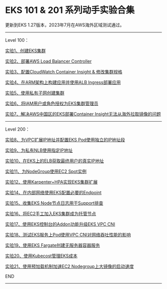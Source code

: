 # EKS 101 & 201 系列动手实验合集

更新到EKS 1.27版本，2023年7月在AWS海外区域测试通过。

---

Level 100：

[实验1、创建EKS集群](https://github.com/aobao32/eks-101-workshop/blob/main/01-create-cluster.md)

[实验2、部署AWS Load Balancer Controller](https://github.com/aobao32/eks-101-workshop/blob/main/02-deploy-alb-ingress.md)

[实验3、配置CloudWatch Container Insight & 修改集群规格](https://github.com/aobao32/eks-101-workshop/blob/main/03-monitor-update-node-group.md)

[实验4、在ARM架构上构建应用并使用ALB Ingress部署应用](https://github.com/aobao32/eks-101-workshop/blob/main/04-Deploy-demo-from-ECR.md)

[实验5、使用私有子网创建集群](https://github.com/aobao32/eks-101-workshop/blob/main/05-use-private-subnet-for-cluster.md)

[实验6、将IAM用户或角色授权为EKS集群管理员](https://github.com/aobao32/eks-101-workshop/blob/main/06-authorize-iam-role-and-user-for-eks.md)

[实验7、解决AWS中国区的EKS部署Container Insight无法从海外拉取镜像的问题](https://github.com/aobao32/eks-101-workshop/blob/main/07-deploy-container-Insight-from-mirror.md)

---

Level 200：

[实验8、为VPC扩展IP地址并配置EKS Pod使用独立的IP地址段](https://github.com/aobao32/eks-101-workshop/blob/main/08-use-seperated-subnet-for-pod.md)

[实验9、为私有NLB使用指定IP地址](https://github.com/aobao32/eks-101-workshop/blob/main/09-use-private-ip-for-nlb.md)

[实验10、在EKS上的ELB获取最终用户的真实IP地址](https://github.com/aobao32/eks-101-workshop/blob/main/10-get-client-real-ip-behind-ELB.md)

[实验11、为NodeGroup使用EC2 Spot实例](https://github.com/aobao32/eks-101-workshop/blob/main/11-Use-spot-for-nodegroup.md)

[实验12、使用Karpenter+HPA实现EKS集群扩展](https://github.com/aobao32/eks-101-workshop/blob/main/12-Karpenter-HPA-scaling.md)

[实验14、在内部网络使用EKS配置必要的Endpoint](https://github.com/aobao32/eks-101-workshop/blob/main/14-VPCEndpoint-for-EC2.md)

[实验15、收集EKS Node节点日志用于Support排查](https://github.com/aobao32/eks-101-workshop/blob/main/15-EKS-node-log-collection.md)

[实验16、将EC2手工加入EKS集群成为托管节点](https://github.com/aobao32/eks-101-workshop/blob/main/16-Add-EC2-node.md)

[实验17、使用EKS控制台的Addon功能升级EKS VPC CNI](https://github.com/aobao32/eks-101-workshop/blob/main/17-EKS-addon.md)

[实验18、测试EKS服务上Pod使用VPC CNI对网络吞吐性能的影响](https://github.com/aobao32/eks-101-workshop/blob/main/18-EKS-Network-performance.md)

[实验19、使用EKS Fargate创建无服务器容器服务](https://github.com/aobao32/eks-101-workshop/blob/main/19-EKS-Fargate.md)

[实验20、使用Kubecost管理EKS成本](https://github.com/aobao32/eks-101-workshop/blob/main/20-Kubecost.md)

[实验21、使用预加载机制加速EC2 Nodegroup上大镜像的启动速度](https://github.com/aobao32/eks-101-workshop/blob/main/21-ECR-push-cache.md)

END

---